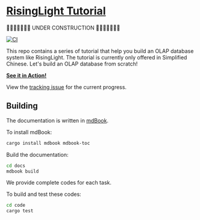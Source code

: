 # [RisingLight Tutorial](https://risinglightdb.github.io/risinglight-tutorial)

🚧🚧🚧🚧🚧🚧🚧 UNDER CONSTRUCTION 🚧🚧🚧🚧🚧🚧🚧

[![CI](https://github.com/risinglightdb/risinglight-tutorial/workflows/CI/badge.svg?branch=main)](https://github.com/risinglightdb/risinglight-tutorial/actions)

This repo contains a series of tutorial that help you build an OLAP database system like RisingLight. The tutorial is currently only offered in Simplified Chinese. Let's build an OLAP database from scratch!

**[See it in Action!](https://risinglightdb.github.io/risinglight-tutorial)**

View the [tracking issue](https://github.com/risinglightdb/risinglight-tutorial/issues/1) for the current progress.

## Building

The documentation is written in [mdBook][mdBook].

[mdBook]: https://github.com/rust-lang/mdBook

To install mdBook:

```sh
cargo install mdbook mdbook-toc
```

Build the documentation:

```sh
cd docs
mdbook build
```

We provide complete codes for each task. 

To build and test these codes:

```sh
cd code
cargo test
```
